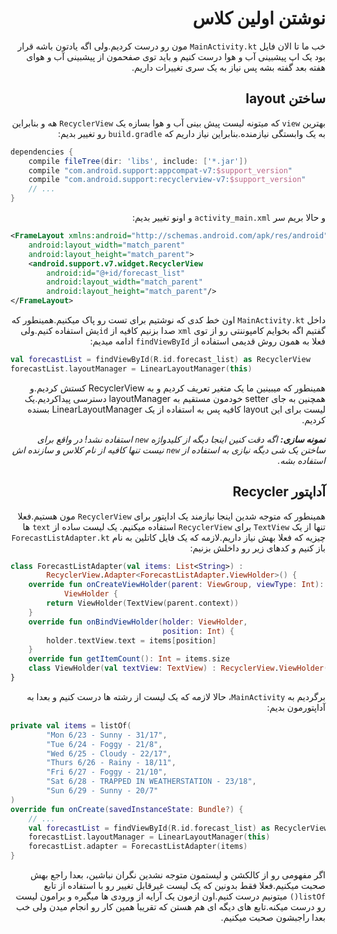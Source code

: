 <div dir="rtl">

# نوشتن اولین کلاس

خب ما تا الان فایل `MainActivity.kt` مون رو درست کردیم.ولی اگه یادتون باشه قرار بود یک اپ پیشبینی آب و هوا درست کنیم و باید توی صفحمون از پیشبینی آب و هوای هفته بعد گفته بشه پس نیاز به یک سری تغییرات داریم.

## ساختن layout

بهترین `view` که میتونه لیست پیش بینی آب و هوا بسازه یک `RecyclerView` هه و بنابراین به یک وابستگی نیازمنده.بنابراین نیاز داریم که `build.gradle` رو تغییر بدیم:


</div>

```groovy
dependencies {
    compile fileTree(dir: 'libs', include: ['*.jar'])
    compile "com.android.support:appcompat-v7:$support_version"
    compile "com.android.support:recyclerview-v7:$support_version"
    // ...
}
```

<div dir="rtl">

و حالا بریم سر `activity_main.xml` و اونو تغییر بدیم:

</div>

```xml
<FrameLayout xmlns:android="http://schemas.android.com/apk/res/android"
    android:layout_width="match_parent"
    android:layout_height="match_parent">
    <android.support.v7.widget.RecyclerView
        android:id="@+id/forecast_list"
        android:layout_width="match_parent"
        android:layout_height="match_parent"/>
</FrameLayout>
```
<div dir="rtl">

داخل `MainActivity.kt` اون خط کدی که نوشتیم برای تست رو پاک میکنیم.همینطور که گفتیم اگه بخوایم کامپوننتی رو از توی `xml` صدا بزنیم کافیه از `id`یش استفاده کنیم.ولی فعلا به همون روش قدیمی استفاده از `findViewById` ادامه میدیم:

</div>

```kotlin
val forecastList = findViewById(R.id.forecast_list) as RecyclerView
forecastList.layoutManager = LinearLayoutManager(this)
```

<div dir="rtl">

همینطور که میبینین ما یک متغیر تعریف کردیم و به RecyclerView کستش کردیم.و همچنین به جای setter خودمون مستقیم به layoutManager دسترسی پیداکردیم.یک لیست برای این layout کافیه پس به استفاده از یک LinearLayoutManager بسنده کردیم.

_**نمونه سازی:** اگه دقت کنین اینجا دیگه از کلیدواژه `new` استفاده نشد! در واقع برای ساختن یک شی دیگه نیازی به استفاده از `new` نیست تنها کافیه از نام کلاس و سازنده اش استفاده بشه._

## آداپتور Recycler

همینطور که متوجه شدین اینجا نیازمند یک اداپتور برای `RecyclerView` مون هستیم.فعلا تنها از یک `TextView` برای `RecyclerView` استفاده میکنیم. یک لیست ساده از `text` ها چیزیه که فعلا بهش نیاز داریم.لازمه که یک فایل کاتلین به نام `ForecastListAdapter.kt` باز کنیم و کدهای زیر رو داخلش بزنیم:

</div>

```kotlin
class ForecastListAdapter(val items: List<String>) :
        RecyclerView.Adapter<ForecastListAdapter.ViewHolder>() {
    override fun onCreateViewHolder(parent: ViewGroup, viewType: Int):
            ViewHolder {
        return ViewHolder(TextView(parent.context))
    }
    override fun onBindViewHolder(holder: ViewHolder,
                                  position: Int) {
        holder.textView.text = items[position]
    }
    override fun getItemCount(): Int = items.size
    class ViewHolder(val textView: TextView) : RecyclerView.ViewHolder(textView)
}
```

<div dir="rtl">

برگردیم به `MainActivity`، حالا لازمه که یک لیست از رشته ها درست کنیم و بعدا به آداپتورمون بدیم:

</div>

```kotlin
private val items = listOf(
        "Mon 6/23 - Sunny - 31/17",
        "Tue 6/24 - Foggy - 21/8",
        "Wed 6/25 - Cloudy - 22/17",
        "Thurs 6/26 - Rainy - 18/11",
        "Fri 6/27 - Foggy - 21/10",
        "Sat 6/28 - TRAPPED IN WEATHERSTATION - 23/18",
        "Sun 6/29 - Sunny - 20/7"
)
override fun onCreate(savedInstanceState: Bundle?) {
    // ...
    val forecastList = findViewById(R.id.forecast_list) as RecyclerView
    forecastList.layoutManager = LinearLayoutManager(this)
    forecastList.adapter = ForecastListAdapter(items)
}
```

<div dir="rtl">

اگر مفهومی رو از کالکشن و لیستمون متوجه نشدین نگران نباشین، بعدا راجع بهش صحبت میکنیم.فعلا فقط بدونین که یک لیست غیرقابل تغییر رو با استفاده از تابع `listOf()` میتونیم درست کنیم.اون ازمون یک آرایه از ورودی ها میگیره و برامون لیست رو درست میکنه.تابع های دیگه ای هم هستن که تقریبا همین کار رو انجام میدن  ولی خب بعدا راجبشون صحبت میکنیم.

</div>




